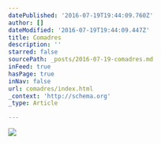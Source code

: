 ```yaml
---
datePublished: '2016-07-19T19:44:09.760Z'
author: []
dateModified: '2016-07-19T19:44:09.447Z'
title: Comadres
description: ''
starred: false
sourcePath: _posts/2016-07-19-comadres.md
inFeed: true
hasPage: true
inNav: false
url: comadres/index.html
_context: 'http://schema.org'
_type: Article

---
```

![](https://the-grid-user-content.s3-us-west-2.amazonaws.com/c96ed290-d7a4-43f7-8c70-994034a06a43.jpg)